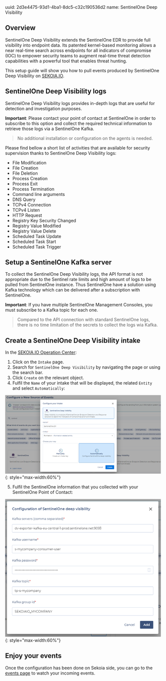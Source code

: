 uuid: 2d3e4475-93d1-4ba1-8dc5-c32c190536d2
name: SentinelOne Deep Visibility

## Overview

SentinelOne Deep Visibility extends the SentinelOne EDR to provide full visibility into endpoint data. Its patented kernel-based monitoring allows a near real-time search across endpoints for all indicators of compromise (IOC) to empower security teams to augment real-time threat detection capabilities with a powerful tool that enables threat hunting.

This setup guide will show you how to pull events produced by SentinelOne Deep Visibility on [SEKOIA.IO](https://app.sekoia.io/).

## SentinelOne Deep Visibility logs

SentinelOne Deep Visibility logs provides in-depth logs that are useful for detection and investigation purposes.

**Important**: Please contact your point of contact at SentinelOne in order to subscribe to this option and collect the required technical information to retrieve those logs via a SentinelOne Kafka.

> No additional installation or configuration on the agents is needed. 

Please find bellow a short list of activities that are available for security supervision thanks to SentinelOne Deep Visibility logs: 

- File Modification 
- File Creation 
- File Deletion 
- Process Creation 
- Process Exit 
- Process Termination 
- Command line arguments
- DNS Query 
- TCPv4 Connection
- TCPv4 Listen 
- HTTP Request 
- Registry Key Security Changed 
- Registry Value Modified 
- Registry Value Delete 
- Scheduled Task Update 
- Scheduled Task Start 
- Scheduled Task Trigger 

## Setup a SentinelOne Kafka server

To collect the SentinelOne Deep Visibility logs, the API format is not appropriate due to the Sentinel rate limits and high amount of logs to be pulled from SentinelOne instance. 
Thus SentinelOne have a solution using Kafka technology which can be delivered after a subscription with SentinelOne.

**Important**: If you have multiple SentinelOne Management Consoles, you must subscribe to a Kafka topic for each one.

> Compared to the API connection with standard SentinelOne logs, there is no time limitation of the secrets to collect the logs wia Kafka.

## Create a SentinelOne Deep Visibility intake

In the [SEKOIA.IO Operation Center](https://app.sekoia.io/operations/intakes):

1. Click on the `Intake` page.
2. Search for `SentinelOne Deep Visibility` by navigating the page or using the search bar.
3. Click `Create` on the relevant object.
4. Fulfil the `Name` of your intake that will be displayed, the related `Entity` and select `Automatically`:

![SentinelOne Deep Visibility Intake creation](../assets/integrations/sentinelone_dv_edr_auto.png){: style="max-width:60%"}

5. Fulfil the SentinelOne information that you collected with your SentinelOne Point of Contact:

![SentinelOne Deep Visibility secret](../assets/integrations/sentinelone_dv_edr_kafka.png){: style="max-width:60%"}

## Enjoy your events

Once the configuration has been done on Sekoia side, you can go to the [events page](https://app.sekoia.io/operations/events) to watch your incoming events.